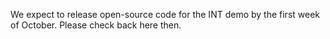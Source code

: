 We expect to release open-source code for the INT demo by the first week of October. Please check back here then.

